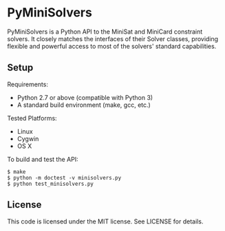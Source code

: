 PyMiniSolvers
=============

PyMiniSolvers is a Python API to the MiniSat and MiniCard constraint solvers.
It closely matches the interfaces of their Solver classes, providing flexible
and powerful access to most of the solvers' standard capabilities.

Setup
-----

Requirements:
 - Python 2.7 or above (compatible with Python 3)
 - A standard build environment (make, gcc, etc.)

Tested Platforms:
 - Linux
 - Cygwin
 - OS X

To build and test the API:

    $ make
    $ python -m doctest -v minisolvers.py
    $ python test_minisolvers.py

License
-------

This code is licensed under the MIT license.  See LICENSE for details.

